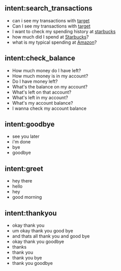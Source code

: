 ## intent:search_transactions
- can i see my transactions with [target](vendor_name)
- Can I see my transactions with [target](vendor_name)
- I want to check my spending history at [starbucks](vendor_name)
- how much did I spend at [Starbucks](vendor_name)?
- what is my typical spending at [Amazon](vendor_name)?

## intent:check_balance
- How much money do I have left?
- How much money is in my account?
- Do I have money left?
- What's the balance on my account?
- What's left on that account?
- What's left in my account?
- What's my account balance?
- I wanna check my account balance

## intent:goodbye
- see you later
- i'm done
- bye
- goodbye

## intent:greet
- hey there
- hello
- hey
- good morning

## intent:thankyou
- okay thank you
- um okay thank you good bye
- and thats all thank you and good bye
- okay thank you goodbye
- thanks
- thank you
- thank you bye
- thank you goodbye
